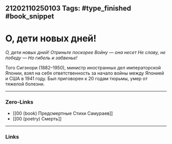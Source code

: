 21202110250103
Tags: #type_finished #book_snippet 
---
# О, дети новых дней!

*О, дети новых дней!
Отриньте поскорее
Войну — она несет
Не славу, не победу —
Но гибель и забвенье!*

Того Сигэнори (1882–1950), министр иностранных дел императорской Японии, взял на себя ответственность за начало войны между Японией и США в 1941 году. Был приговорен к 20 годам тюрьмы, умер от тяжелой болезни. 

---
### Zero-Links
 - [[00 (book) Предсмертные Стихи Самураев]]
 - [[00 (poetry) Смерть]]
---
### Links
